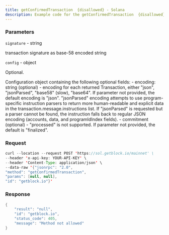 ```yaml
---
title: getConfirmedTransaction  {disallowed} - Solana
description: Example code for the getConfirmedTransaction  {disallowed} json-rpc method. Сomplete guide on how to use getConfirmedTransaction  {disallowed} json-rpc in GetBlock.io Web3 documentation.
---
```


### Parameters


`signature` - string

transaction signature as base-58 encoded string

`config` - object

Optional.

Configuration object containing the following optional fields: -
encoding: string (optional) - encoding for each returned Transaction,
either "json", "jsonParsed", "base58" (slow), "base64". If parameter not
provided, the default encoding is "json". "jsonParsed" encoding attempts
to use program-specific instruction parsers to return more
human-readable and explicit data in the transaction.message.instructions
list. If "jsonParsed" is requested but a parser cannot be found, the
instruction falls back to regular JSON encoding (accounts, data, and
programIdIndex fields). - commitment (optional) - "processed" is not
supported. If parameter not provided, the default is "finalized".

### Request

``` java
curl --location --request POST 'https://sol.getblock.io/mainnet' \ 
--header 'x-api-key: YOUR-API-KEY' \ 
--header 'Content-Type: application/json' \ 
--data-raw '{"jsonrpc": "2.0",
"method": "getConfirmedTransaction",
"params": [null, null],
"id": "getblock.io"}'
```

###  Response

``` java
{
    "result": "null",
    "id": "getblock.io",
    "status_code": 405,
    "message": "Method not allowed"
}
```

